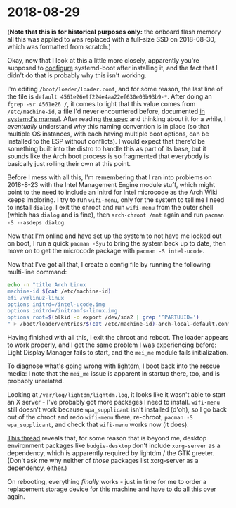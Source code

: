 # 2018-08-29

(**Note that this is for historical purposes only:** the onboard flash memory all this was applied to was replaced with a full-size SSD on 2018-08-30, which was formatted from scratch.)

Okay, now that I look at this a little more closely, apparently you're supposed to [configure](https://wiki.archlinux.org/index.php/systemd-boot#Configuration) systemd-boot after installing it, and the fact that I didn't do that is probably why this isn't working.

I'm editing `/boot/loader/loader.conf`, and for some reason, the last line of the file is `default 4561e26e9f224e4aa22ef630e03b93b9-*`. After doing an `fgrep -sr 4561e26 /`, it comes to light that this value comes from `/etc/machine-id`, a file I'd never encountered before, documented [in systemd's manual](https://www.freedesktop.org/software/systemd/man/machine-id.html). After reading [the spec](https://github.com/systemd/systemd/blob/master/doc/BOOT_LOADER_SPECIFICATION.md) and thinking about it for a while, I *eventually* understand why this naming convention is in place (so that multiple OS instances, with each having multiple boot options, can be installed to the ESP without conflicts). I would expect that there'd be something built into the distro to handle this as part of its base, but it sounds like the Arch boot process is so fragmented that everybody is basically just rolling their own at this point.

Before I mess with all this, I'm remembering that I ran into problems on 2018-8-23 with the Intel Management Engine module stuff, which might point to the need to include an initrd for Intel microcode as the Arch Wiki keeps imploring. I try to run `wifi-menu`, only for the system to tell me I need to install `dialog`. I exit the chroot and run `wifi-menu` from the outer shell (which has `dialog` and is fine), then `arch-chroot /mnt` again and run `pacman -S --asdeps dialog`.

Now that I'm online and have set up the system to not have me locked out on boot, I run a quick `pacman -Syu` to bring the system back up to date, then move on to get the microcode package with `pacman -S intel-ucode`.

Now that I've got all that, I create a config file by running the following multi-line command:

```bash
echo -n "title Arch Linux
machine-id $(cat /etc/machine-id)
efi /vmlinuz-linux
options initrd=/intel-ucode.img
options initrd=/initramfs-linux.img
options root=$(blkid -o export /dev/sda2 | grep '^PARTUUID=')
" > /boot/loader/entries/$(cat /etc/machine-id)-arch-local-default.conf
```

Having finished with all this, I exit the chroot and reboot. The loader appears to work properly, and I get the same problem I was experiencing before: Light Display Manager fails to start, and the `mei_me` module fails initialization.

To diagnose what's going wrong with lightdm, I boot back into the rescue media: I note that the `mei_me` issue is apparent in startup there, too, and is probably unrelated.

Looking at `/var/log/lightdm/lightdm.log`, it looks like it wasn't able to start an X server - I've probably got more packages I need to install. `wifi-menu` still doesn't work because `wpa_supplicant` isn't installed (d'oh), so I go back out of the chroot and redo `wifi-menu` there, re-chroot, `pacman -S wpa_supplicant`, and check that `wifi-menu` works now (it does).

[This thread](https://bbs.archlinux.org/viewtopic.php?id=235006) reveals that, for some reason that is beyond me, desktop environment packages like `budgie-desktop` don't include `xorg-server` as a dependency, which is apparently required by lightdm / the GTK greeter. (Don't ask me why neither of *those* packages list xorg-server as a dependency, either.)

On rebooting, everything *finally* works - just in time for me to order a replacement storage device for this machine and have to do all this over again.
